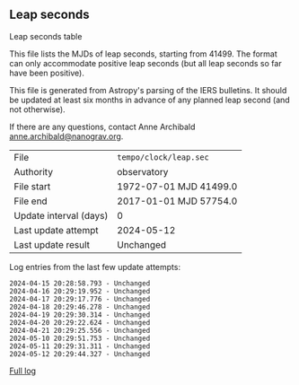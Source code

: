 
## Leap seconds

Leap seconds table

This file lists the MJDs of leap seconds, starting from 41499.
The format can only accommodate positive leap seconds (but all
leap seconds so far have been positive).

This file is generated from Astropy's parsing of the IERS
bulletins. It should be updated at least six months in advance
of any planned leap second (and not otherwise).

If there are any questions, contact Anne Archibald
<anne.archibald@nanograv.org>.

|     |     |
|:--- |:--- |
| File | `tempo/clock/leap.sec` |
| Authority | observatory |
| File start | 1972-07-01 MJD 41499.0 |
| File end | 2017-01-01 MJD 57754.0 |
| Update interval (days) | 0 |
| Last update attempt | 2024-05-12 |
| Last update result | Unchanged |

Log entries from the last few update attempts:
```
2024-04-15 20:28:58.793 - Unchanged
2024-04-16 20:29:19.952 - Unchanged
2024-04-17 20:29:17.776 - Unchanged
2024-04-18 20:29:46.278 - Unchanged
2024-04-19 20:29:30.314 - Unchanged
2024-04-20 20:29:22.624 - Unchanged
2024-04-21 20:29:25.556 - Unchanged
2024-05-10 20:29:51.753 - Unchanged
2024-05-11 20:29:31.311 - Unchanged
2024-05-12 20:29:44.327 - Unchanged
```
[Full log](https://raw.githubusercontent.com/ipta/pulsar-clock-corrections/main/log/tempo/clock/leap.sec.log)
